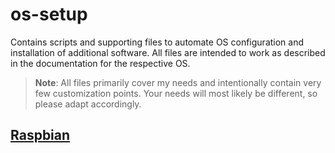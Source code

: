 # os-setup
Contains scripts and supporting files to automate OS configuration and installation of additional software. All files are intended to work as described in the documentation for the respective OS.

> **Note**: All files primarily cover my needs and intentionally contain very few customization points. Your needs will 
> most likely be different, so please adapt accordingly.

## [Raspbian](raspbian/README.md)
